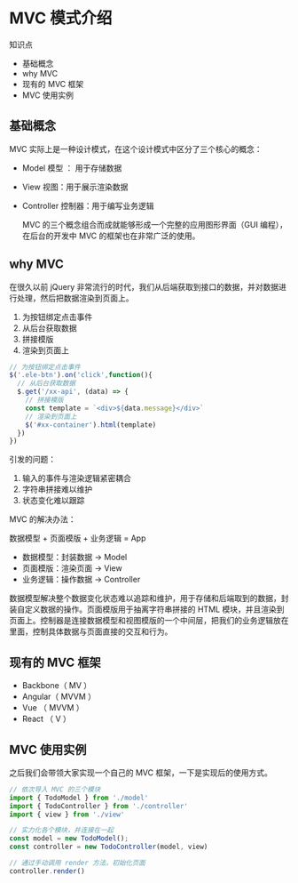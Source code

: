 # MVC 模式介绍
知识点

- 基础概念
- why MVC
- 现有的 MVC 框架
- MVC 使用实例

## 基础概念
MVC 实际上是一种设计模式，在这个设计模式中区分了三个核心的概念：

- Model 模型 ： 用于存储数据
- View 视图：用于展示渲染数据
- Controller 控制器：用于编写业务逻辑

  MVC 的三个概念组合而成就能够形成一个完整的应用图形界面（GUI 编程），在后台的开发中 MVC 的框架也在非常广泛的使用。

## why MVC
在很久以前 jQuery 非常流行的时代，我们从后端获取到接口的数据，并对数据进行处理，然后把数据渲染到页面上。

1. 为按钮绑定点击事件
2. 从后台获取数据
3. 拼接模版
4. 渲染到页面上

```js
// 为按钮绑定点击事件
$('.ele-btn').on('click',function(){
  // 从后台获取数据
  $.get('/xx-api', (data) => {
    // 拼接模版
    const template = `<div>${data.message}</div>`
    // 渲染到页面上
    $('#xx-container').html(template)
  })
})
```

引发的问题：

1. 输入的事件与渲染逻辑紧密耦合
2. 字符串拼接难以维护
3. 状态变化难以跟踪

MVC 的解决办法：

数据模型 + 页面模版 + 业务逻辑 = App

- 数据模型：封装数据 -> Model
- 页面模版：渲染页面 -> View
- 业务逻辑：操作数据 -> Controller

数据模型解决整个数据变化状态难以追踪和维护，用于存储和后端取到的数据，封装自定义数据的操作。页面模版用于抽离字符串拼接的 HTML 模块，并且渲染到页面上。控制器是连接数据模型和视图模版的一个中间层，把我们的业务逻辑放在里面，控制具体数据与页面直接的交互和行为。

## 现有的 MVC 框架

- Backbone（ MV ）
- Angular（ MVVM ）
- Vue （ MVVM ）
- React （ V ）

## MVC 使用实例
之后我们会带领大家实现一个自己的 MVC 框架，一下是实现后的使用方式。

```js
// 依次导入 MVC 的三个模块
import { TodoModel } from './model'
import { TodoController } from './controller'
import { view } from './view'

// 实力化各个模块，并连接在一起
const model = new TodoModel();
const controller = new TodoController(model, view)

// 通过手动调用 render 方法，初始化页面
controller.render()
```






